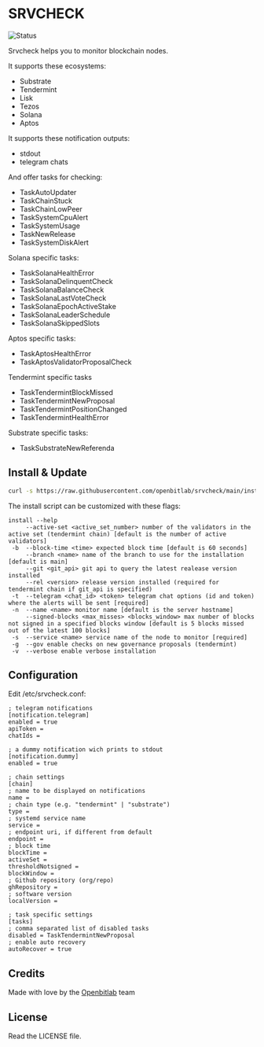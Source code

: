 # SRVCHECK

![Status](https://circleci.com/gh/openbitlab/srvcheck.svg?style=svg)

Srvcheck helps you to monitor blockchain nodes.

It supports these ecosystems:
- Substrate
- Tendermint
- Lisk
- Tezos
- Solana
- Aptos


It supports these notification outputs:
- stdout
- telegram chats 


And offer tasks for checking:
- TaskAutoUpdater
- TaskChainStuck
- TaskChainLowPeer
- TaskSystemCpuAlert
- TaskSystemUsage
- TaskNewRelease
- TaskSystemDiskAlert

Solana specific tasks:
- TaskSolanaHealthError
- TaskSolanaDelinquentCheck
- TaskSolanaBalanceCheck
- TaskSolanaLastVoteCheck
- TaskSolanaEpochActiveStake
- TaskSolanaLeaderSchedule
- TaskSolanaSkippedSlots

Aptos specific tasks:
- TaskAptosHealthError
- TaskAptosValidatorProposalCheck

Tendermint specific tasks
- TaskTendermintBlockMissed
- TaskTendermintNewProposal
- TaskTendermintPositionChanged
- TaskTendermintHealthError

Substrate specific tasks:
- TaskSubstrateNewReferenda


## Install & Update

```bash 
curl -s https://raw.githubusercontent.com/openbitlab/srvcheck/main/install.sh | bash -s -- -t <tg_chat_id> <tg_token> -s <service_name> <optional_flags>
```

The install script can be customized with these flags:

```
install --help
     --active-set <active_set_number> number of the validators in the active set (tendermint chain) [default is the number of active validators]
 -b  --block-time <time> expected block time [default is 60 seconds]
     --branch <name> name of the branch to use for the installation [default is main]
     --git <git_api> git api to query the latest realease version installed
     --rel <version> release version installed (required for tendermint chain if git_api is specified)
 -t  --telegram <chat_id> <token> telegram chat options (id and token) where the alerts will be sent [required]
 -n  --name <name> monitor name [default is the server hostname]
     --signed-blocks <max_misses> <blocks_window> max number of blocks not signed in a specified blocks window [default is 5 blocks missed out of the latest 100 blocks]
 -s  --service <name> service name of the node to monitor [required]
 -g  --gov enable checks on new governance proposals (tendermint)
 -v  --verbose enable verbose installation
```


## Configuration
Edit /etc/srvcheck.conf:

```
; telegram notifications 
[notification.telegram]
enabled = true
apiToken = 
chatIds = 

; a dummy notification wich prints to stdout
[notification.dummy]
enabled = true

; chain settings
[chain]
; name to be displayed on notifications
name = 
; chain type (e.g. "tendermint" | "substrate")
type = 
; systemd service name
service = 
; endpoint uri, if different from default
endpoint = 
; block time
blockTime =
activeSet = 
thresholdNotsigned = 
blockWindow = 
; Github repository (org/repo)
ghRepository = 
; software version
localVersion = 

; task specific settings
[tasks]
; comma separated list of disabled tasks
disabled = TaskTendermintNewProposal
; enable auto recovery
autoRecover = true 
```

## Credits

Made with love by the [Openbitlab](https://openbitlab.com) team


## License

Read the LICENSE file.
